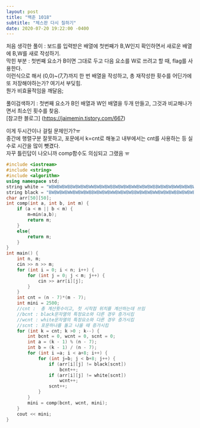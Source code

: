 ```yaml
---
layout: post
title: "백준 1018"
subtitle: "체스판 다시 칠하기"
date: 2020-07-20 19:22:00 -0400
---
```


처음 생각한 풀이 : 보드를 입력받은 배열에 첫번째가 B,W인지 확인하면서 새로운 배열에 B,W를 새로 작성하기.   
막힌 부분 : 첫번째 요소가 B이면 그대로 두고 다음 요소를 W로 쓰려고 할 때, flag를 사용한다.   
이런식으로 해서 (0,0)~(7,7)까지 한 번 배열을 작성하고, 총 재작성한 횟수를 어딘가에 또 저장해야하는가? 여기서 부딪힘.   
뭔가 비효율적임을 깨달음;

풀이검색하기 : 첫번째 요소가 B인 배열과 W인 배열을 두개 만들고, 그것과 비교해나가면서 최소인 횟수를 찾음.  
[참고한 블로그] (https://jaimemin.tistory.com/667)  

이게 두시간이나 걸릴 문제인가?ㅠ  
중간에 행렬구분 잘못하고, 포문에서 k=cnt로 해놓고   내부에서는 cnt를 사용하는 등 실수로 시간을 많이 뺏겼다.   
자꾸 틀린답이 나오니까 comp함수도 의심되고 그랬음 ㅠ  

```cpp
#include <iostream>
#include <string>
#include <algorithm>
using namespace std;
string white = "WBWBWBWBBWBWBWBWWBWBWBWBBWBWBWBWWBWBWBWBBWBWBWBWWBWBWBWBBWBWBWBW";
string black = "BWBWBWBWWBWBWBWBBWBWBWBWWBWBWBWBBWBWBWBWWBWBWBWBBWBWBWBWWBWBWBWB";
char arr[50][50];
int comp(int a, int b, int m) {
	if (a < m || b < m) {
		m=min(a,b);
		return m;
	}
	else{
		return m;
	}
}
int main() {
	int n, m;
	cin >> n >> m;
	for (int i = 0; i < n; i++) {
		for (int j = 0; j < m; j++) {
			cin >> arr[i][j];
		}
	}
	int cnt = (n - 7)*(m - 7);
	int mini = 2500;
	//cnt :  총 계산횟수이고, 첫 시작점 위치를 계산하는데 쓰임
	//bcnt : black문자열의 특정요소와 다른 경우 증가시킴
	//wcnt : white문자열의 특정요소와 다른 경우 증가시킴
	//scnt : 포문하나를 돌고 나올 때 증가시킴
	for (int k = cnt; k >0 ; k--) {
		int bcnt = 0, wcnt = 0, scnt = 0;
		int a = (k - 1) % (n - 7);
		int b = (k - 1) / (n - 7);
		for (int i =a; i < a+8; i++) {
			for (int j=b; j < b+8; j++) {
				if (arr[i][j] != black[scnt])
					bcnt++;
				if (arr[i][j] != white[scnt])
					wcnt++;
				scnt++;	
			}
		}
		mini = comp(bcnt, wcnt, mini);
	}
	cout << mini;
}
```